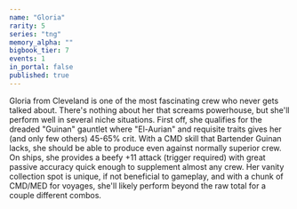 ```yaml
---
name: "Gloria"
rarity: 5
series: "tng"
memory_alpha: ""
bigbook_tier: 7
events: 1
in_portal: false
published: true
---
```


Gloria from Cleveland is one of the most fascinating crew who never gets talked about. There's nothing about her that screams powerhouse, but she'll perform well in several niche situations. First off, she qualifies for the dreaded "Guinan" gauntlet where "El-Aurian" and requisite traits gives her (and only few others) 45-65% crit. With a CMD skill that Bartender Guinan lacks, she should be able to produce even against normally superior crew. On ships, she provides a beefy +11 attack (trigger required) with great passive accuracy quick enough to supplement almost any crew. Her vanity collection spot is unique, if not beneficial to gameplay, and with a chunk of CMD/MED for voyages, she'll likely perform beyond the raw total for a couple different combos.
